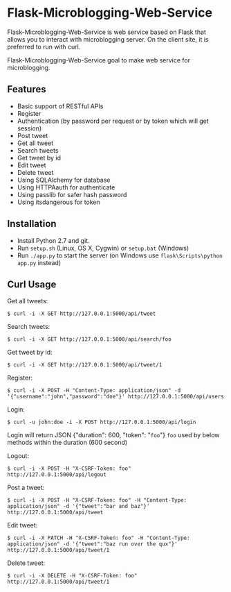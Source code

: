 Flask-Microblogging-Web-Service
===============================

Flask-Microblogging-Web-Service is web service based on Flask that allows you to interact with microblogging server. On the client site, it is preferred to run with curl.

Flask-Microblogging-Web-Service goal to make web service for microblogging.

Features
--------

- Basic support of RESTful APIs
- Register
- Authentication (by password per request or by token which will get session)
- Post tweet
- Get all tweet
- Search tweets
- Get tweet by id
- Edit tweet
- Delete tweet
- Using SQLAlchemy for database
- Using HTTPAauth for authenticate
- Using passlib for safer hash password
- Using itsdangerous for token

Installation
------------

- Install Python 2.7 and git.
- Run `setup.sh` (Linux, OS X, Cygwin) or `setup.bat` (Windows)
- Run `./app.py` to start the server (on Windows use `flask\Scripts\python app.py` instead)

Curl Usage
----------

Get all tweets:

    $ curl -i -X GET http://127.0.0.1:5000/api/tweet

Search tweets:

    $ curl -i -X GET http://127.0.0.1:5000/api/search/foo
    
Get tweet by id:

    $ curl -i -X GET http://127.0.0.1:5000/api/tweet/1

Register:

    $ curl -i -X POST -H "Content-Type: application/json" -d '{"username":"john","password":"doe"}' http://127.0.0.1:5000/api/users
    
Login:

    $ curl -u john:doe -i -X POST http://127.0.0.1:5000/api/login
    
Login will return JSON {"duration": 600, "token": "`foo`"}
`foo` used by below methods within the duration (600 second)
    
Logout:

    $ curl -i -X POST -H "X-CSRF-Token: foo" http://127.0.0.1:5000/api/logout

Post a tweet:

    $ curl -i -X POST -H "X-CSRF-Token: foo" -H "Content-Type: application/json" -d '{"tweet":"bar and baz"}' http://127.0.0.1:5000/api/tweet

Edit tweet:

    $ curl -i -X PATCH -H "X-CSRF-Token: foo" -H "Content-Type: application/json" -d '{"tweet":"baz run over the qux"}' http://127.0.0.1:5000/api/tweet/1

Delete tweet:

    $ curl -i -X DELETE -H "X-CSRF-Token: foo" http://127.0.0.1:5000/api/tweet/1
